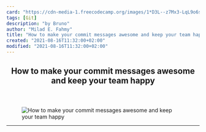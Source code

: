 ```yaml
---
card: "https://cdn-media-1.freecodecamp.org/images/1*D3L--z7Mx3-LqL9o6sbUgQ.png"
tags: [Git]
description: "by Bruno"
author: "Milad E. Fahmy"
title: "How to make your commit messages awesome and keep your team happy"
created: "2021-08-16T11:32:00+02:00"
modified: "2021-08-16T11:32:00+02:00"
---
```

<div class="site-wrapper">
<main id="site-main" class="site-main outer">
<div class="inner">
<article class="post-full post tag-git tag-web-development tag-programming tag-software-development tag-technology ">
<header class="post-full-header">
<h1 class="post-full-title">How to make your commit messages awesome and keep your team happy</h1>
</header>
<figure class="post-full-image">
<picture>
<source media="(max-width: 700px)" sizes="1px" srcset="data:image/gif;base64,R0lGODlhAQABAIAAAAAAAP///yH5BAEAAAAALAAAAAABAAEAAAIBRAA7 1w">
<source media="(min-width: 701px)" sizes="(max-width: 800px) 400px,
(max-width: 1170px) 700px,
1400px" srcset="https://cdn-media-1.freecodecamp.org/images/1*D3L--z7Mx3-LqL9o6sbUgQ.png 300w,
https://cdn-media-1.freecodecamp.org/images/1*D3L--z7Mx3-LqL9o6sbUgQ.png 600w,
https://cdn-media-1.freecodecamp.org/images/1*D3L--z7Mx3-LqL9o6sbUgQ.png 1000w,
https://cdn-media-1.freecodecamp.org/images/1*D3L--z7Mx3-LqL9o6sbUgQ.png 2000w">
<img onerror="this.style.display='none'" src="https://cdn-media-1.freecodecamp.org/images/1*D3L--z7Mx3-LqL9o6sbUgQ.png" alt="How to make your commit messages awesome and keep your team happy">
</picture>
</figure>
<section class="post-full-content">
<div class="post-content medium-migrated-article">
</div>
<hr>
</section>
</article>
</div>
</main>
</div>
<!-- Google Tag Manager (noscript) -->
<!-- End Google Tag Manager (noscript) -->
